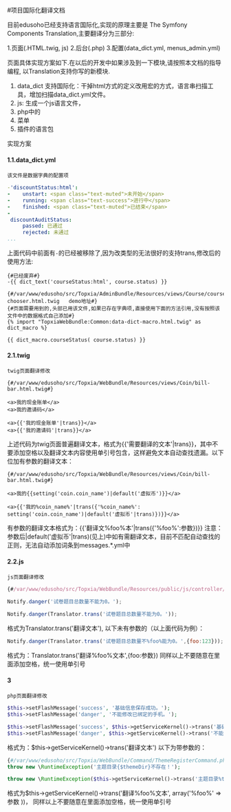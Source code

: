 #项目国际化翻译文档

目前edusoho已经支持语言国际化,实现的原理主要是 The Symfony Components Translation,主要翻译分为三部分:

1.页面(.HTML.twig, js)
2.后台(.php)
3.配置(data_dict.yml, menus_admin.yml)

页面具体实现方案如下.在以后的开发中如果涉及到一下模块,请按照本文档的指导编程, 以Translation支持你写的新模块.

1. data_dict 支持国际化：干掉html方式的定义改用宏的方式，语言串扫描工具，增加扫描data_dict.yml文件。
2. js: 生成一个js语言文件，
3. php中的
4. 菜单
5. 插件的语言包

实现方案
#### 1.1.data_dict.yml
	该文件是数据字典的配置项
    
```yml
-'discountStatus:html':
-    unstart: <span class="text-muted">未开始</span>
-    running: <span class="text-success">进行中</span>
-    finished: <span class="text-muted">已结束</span>
-
 discountAuditStatus:
     passed: 已通过
     rejected: 未通过
...
```
上面代码中前面有`-`的已经被移除了,因为改类型的无法很好的支持trans,修改后的使用方法:
```twig
{#已经废弃#}
-{{ dict_text('courseStatus:html', course.status) }}

{#/var/www/edusoho/src/Topxia/AdminBundle/Resources/views/Course/course-chooser.html.twig   demo地址#}
{#页面需要用到的,头部已用该文件,如果已存在字典项,直接使用下面的方法引用,没有按照该文件中的数据格式自己添加#}
{% import "TopxiaWebBundle:Common:data-dict-macro.html.twig" as dict_macro %}

{{ dict_macro.courseStatus( course.status) }}
```


#### 2.1.twig
    twig页面翻译修改
    
```twig
{#/var/www/edusoho/src/Topxia/WebBundle/Resources/views/Coin/bill-bar.html.twig#}

<a>我的现金账单</a>
<a>我的邀请码</a>

<a>{{'我的现金账单'|trans}}</a>
<a>{{'我的邀请码'|trans}}</a>
```
上述代码为twig页面普遍翻译文本，格式为{{'需要翻译的文本'|trans}}，其中不要添加空格以及翻译文本内容使用单引号包含，这样避免文本自动查找遗漏。以下位加有参数的翻译文本：

```twig
{#/var/www/edusoho/src/Topxia/WebBundle/Resources/views/Coin/bill-bar.html.twig#}

<a>我的{{setting('coin.coin_name')|default('虚拟币')}}</a>

<a>{{'我的%coin_name%'|trans({'%coin_name%': setting('coin.coin_name')|default('虚拟币'|trans)})}}</a>
```
有参数的翻译文本格式为：{{'翻译文%foo%本'|trans({'%foo%':参数})}}
注意：参数后|default('虚拟币'|trans)(见上)中如有需翻译文本，目前不匹配自动查找的正则，无法自动添加词条到messages.*.yml中

#### 2.2.js
	js页面翻译修改
    
```js
{#/var/www/edusoho/src/Topxia/WebBundle/Resources/public/js/controller/testpaper/testpaper-form.js#}

Notify.danger('试卷题目总数量不能为0。');

Notify.danger(Translator.trans('试卷题目总数量不能为0。'));
```
格式为Translator.trans('翻译文本'),
以下未有参数的（以上面代码为例）：
```js
Notify.danger(Translator.trans('试卷题目总数量不%foo%能为0。',{foo:123}));

```
格式为：Translator.trans('翻译%foo%文本',{foo:参数})
同样以上不要随意在里面添加空格，统一使用单引号

#### 3
	php页面翻译修改
    
```php
$this->setFlashMessage('success', '基础信息保存成功。');
$this->setFlashMessage('danger', '不能修改已绑定的手机。');

$this->setFlashMessage('success', $this->getServiceKernel()->trans('基础信息保存成功。'));
$this->setFlashMessage('danger', $this->getServiceKernel()->trans('不能修改已绑定的手机。'));

```
格式为：$this->getServiceKernel()->trans('翻译文本')
以下为带参数的：
```php
{#/var/www/edusoho/src/Topxia/WebBundle/Command/ThemeRegisterCommand.php#}
throw new \RuntimeException('主题目录{$themeDir}不存在！');

throw new \RuntimeException($this->getServiceKernel()->trans('主题目录%themeDir%不存在！', array('%themeDir%' =>$themeDir )));

```
格式为$this->getServiceKernel()->trans('翻译%foo%文本', array('%foo%' =>参数 ))，
同样以上不要随意在里面添加空格，统一使用单引号